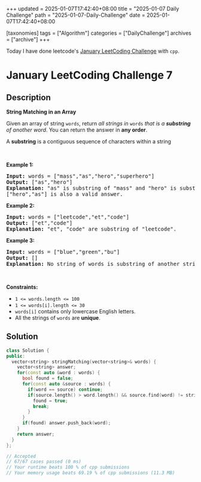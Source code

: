+++
updated = 2025-01-07T17:42:40+08:00
title = "2025-01-07 Daily Challenge"
path = "2025-01-07-Daily-Challenge"
date = 2025-01-07T17:42:40+08:00

[taxonomies]
tags = ["Algorithm"]
categories = ["DailyChallenge"]
archives = ["archive"]
+++

Today I have done leetcode's [January LeetCoding Challenge](https://leetcode.com/problems/string-matching-in-an-array/) with `cpp`.

<!-- more -->

# January LeetCoding Challenge 7

## Description

**String Matching in an Array**

<p>Given an array of string <code>words</code>, return <em>all strings in </em><code>words</code><em> that is a <strong>substring</strong> of another word</em>. You can return the answer in <strong>any order</strong>.</p>

<p>A <strong>substring</strong> is a contiguous sequence of characters within a string</p>

<p>&nbsp;</p>
<p><strong class="example">Example 1:</strong></p>

<pre>
<strong>Input:</strong> words = [&quot;mass&quot;,&quot;as&quot;,&quot;hero&quot;,&quot;superhero&quot;]
<strong>Output:</strong> [&quot;as&quot;,&quot;hero&quot;]
<strong>Explanation:</strong> &quot;as&quot; is substring of &quot;mass&quot; and &quot;hero&quot; is substring of &quot;superhero&quot;.
[&quot;hero&quot;,&quot;as&quot;] is also a valid answer.
</pre>

<p><strong class="example">Example 2:</strong></p>

<pre>
<strong>Input:</strong> words = [&quot;leetcode&quot;,&quot;et&quot;,&quot;code&quot;]
<strong>Output:</strong> [&quot;et&quot;,&quot;code&quot;]
<strong>Explanation:</strong> &quot;et&quot;, &quot;code&quot; are substring of &quot;leetcode&quot;.
</pre>

<p><strong class="example">Example 3:</strong></p>

<pre>
<strong>Input:</strong> words = [&quot;blue&quot;,&quot;green&quot;,&quot;bu&quot;]
<strong>Output:</strong> []
<strong>Explanation:</strong> No string of words is substring of another string.
</pre>

<p>&nbsp;</p>
<p><strong>Constraints:</strong></p>

<ul>
	<li><code>1 &lt;= words.length &lt;= 100</code></li>
	<li><code>1 &lt;= words[i].length &lt;= 30</code></li>
	<li><code>words[i]</code> contains only lowercase English letters.</li>
	<li>All the strings of <code>words</code> are <strong>unique</strong>.</li>
</ul>


## Solution

``` cpp
class Solution {
public:
  vector<string> stringMatching(vector<string>& words) {
    vector<string> answer;
    for(const auto &word : words) {
      bool found = false;
      for(const auto &source : words) {
        if(word == source) continue;
        if(source.length() > word.length() && source.find(word) != string::npos) {
          found = true;
          break;
        }
      }
      if(found) answer.push_back(word);
    }
    return answer;
  }
};

// Accepted
// 67/67 cases passed (0 ms)
// Your runtime beats 100 % of cpp submissions
// Your memory usage beats 69.19 % of cpp submissions (11.3 MB)
```
